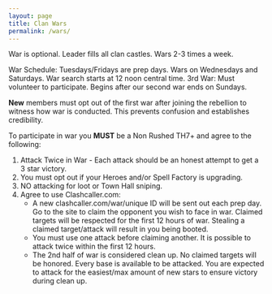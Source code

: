 ```yaml
---
layout: page
title: Clan Wars
permalink: /wars/
---
```


War is optional. Leader fills all clan castles. Wars 2-3 times a week.

War Schedule: Tuesdays/Fridays are prep days. Wars on Wednesdays and Saturdays. War search starts at 12 noon central time. 
3rd War: Must volunteer to participate. Begins after our second war ends on Sundays.

**New** members must opt out of the first war after joining the rebellion to witness how war is conducted. This prevents confusion and establishes credibility. 

To participate in war you **MUST** be a Non Rushed TH7+ and agree to the following:

1. Attack Twice in War - Each attack should be an honest attempt to get a 3 star victory. 
2. You must opt out if your Heroes and/or Spell Factory is upgrading.  
3. NO attacking for loot or Town Hall sniping.
4. Agree to use Clashcaller.com:
    * A new clashcaller.com/war/unique ID will be sent out each prep day.  Go to the site to claim the opponent you wish to face in war. 
      Claimed targets will be respected for the first 12 hours of war.  Stealing a claimed target/attack will result in you being booted.
    * You must use one attack before claiming another. It is possible to attack twice within the first 12 hours. 
    * The 2nd half of war is considered clean up. No claimed targets will be honored. Every base is available to be attacked. 
      You are expected to attack for the easiest/max amount of new stars to ensure victory during clean up.
